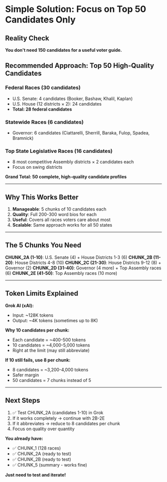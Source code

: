 # Simple Solution: Focus on Top 50 Candidates Only

## Reality Check

**You don't need 150 candidates for a useful voter guide.**

## Recommended Approach: Top 50 High-Quality Candidates

### Federal Races (30 candidates)
- U.S. Senate: 4 candidates (Booker, Bashaw, Khalil, Kaplan)
- U.S. House (12 districts × 2): 24 candidates
- **Total: 28 federal candidates**

### Statewide Races (6 candidates)
- Governor: 6 candidates (Ciattarelli, Sherrill, Baraka, Fulop, Spadea, Bramnick)

### Top State Legislative Races (16 candidates)
- 8 most competitive Assembly districts × 2 candidates each
- Focus on swing districts

**Grand Total: 50 complete, high-quality candidate profiles**

---

## Why This Works Better

1. **Manageable**: 5 chunks of 10 candidates each
2. **Quality**: Full 200-300 word bios for each
3. **Useful**: Covers all races voters care about most
4. **Scalable**: Same approach works for all 50 states

---

## The 5 Chunks You Need

**CHUNK_2A (1-10)**: U.S. Senate (4) + House Districts 1-3 (6)
**CHUNK_2B (11-20)**: House Districts 4-8 (10)
**CHUNK_2C (21-30)**: House Districts 9-12 (8) + Governor (2)
**CHUNK_2D (31-40)**: Governor (4 more) + Top Assembly races (6)
**CHUNK_2E (41-50)**: Top Assembly races (10 more)

---

## Token Limits Explained

**Grok AI (xAI):**
- Input: ~128K tokens
- Output: ~4K tokens (sometimes up to 8K)

**Why 10 candidates per chunk:**
- Each candidate = ~400-500 tokens
- 10 candidates = ~4,000-5,000 tokens
- Right at the limit (may still abbreviate)

**If 10 still fails, use 8 per chunk:**
- 8 candidates = ~3,200-4,000 tokens
- Safer margin
- 50 candidates = 7 chunks instead of 5

---

## Next Steps

1. ✅ Test CHUNK_2A (candidates 1-10) in Grok
2. If it works completely → continue with 2B-2E
3. If it abbreviates → reduce to 8 candidates per chunk
4. Focus on quality over quantity

**You already have:**
- ✅ CHUNK_1 (128 races)
- ✅ CHUNK_2A (ready to test)
- ✅ CHUNK_2B (ready to test)
- ✅ CHUNK_5 (summary - works fine)

**Just need to test and iterate!**
